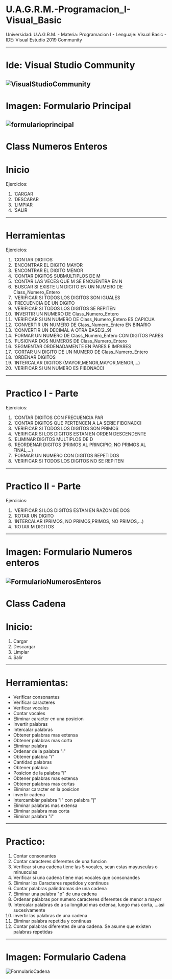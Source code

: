 # U.A.G.R.M.-Programacion_I-Visual_Basic
Universidad: U.A.G.R.M. - Materia: Programacion I - Lenguaje: Visual Basic - IDE: Visual Estudio 2019 Community

***************************************************************************************************************
# Ide: Visual Studio Community 
![VisualStudioCommunity](Imagenes/vs2019.png)
----------------------------------------------------------------------------------------------------------------
# Imagen: Formulario Principal
![formularioprincipal](Imagenes/formularioprincipal.png)
---------------------------------------------------------------------------------------------------------------
# Class Numeros Enteros

# Inicio
Ejercicios:

1. 'CARGAR
2. 'DESCARAR
3. 'LIMPIAR
4. 'SALIR
----------------------------------------------------------------------------------------------------------------
# Herramientas

Ejercicios:

1. 'CONTAR DIGITOS
2. 'ENCONTRAR EL DIGITO MAYOR
3. 'ENCONTRAR EL DIGITO MENOR
4. 'CONTAR DIGITOS SUBMULTIPLOS DE M
5. 'CONTAR LAS VECES QUE M SE ENCUENTRA EN N 
6. 'BUSCAR SI EXISTE UN DIGITO EN UN NUMERO DE Class_Numero_Entero
7. 'VERIFICAR SI TODOS LOS DIGITOS SON IGUALES
8. 'FRECUENCIA DE UN DIGITO
9. 'VERIFICAR SI TODOS LOS DIGITOS SE REPITEN
10. 'INVERTIR UN NUMERO DE Class_Numero_Entero
11. 'VERIFICAR SI UN NUMERO DE Class_Numero_Entero ES CAPICUA
12. 'CONVERTIR UN NUMERO DE Class_Numero_Entero EN BINARIO
13. 'CONVERTIR UN DECIMAL A OTRA BASE(2..9)
14. 'FORMAR UN NUMERO DE Class_Numero_Entero CON DIGITOS PARES
15. 'FUSIONAR DOS NUMEROS DE Class_Numero_Entero
16. 'SEGMENTAR ORDENADAMENTE EN PARES E IMPARES
17. 'CORTAR UN DIGITO DE UN NUMERO DE Class_Numero_Entero
18. 'ORDENAR DIGITOS
19. 'INTERCALAR DIGITOS (MAYOR,MENOR,MAYOR,MENOR,...)
20. 'VERIFICAR SI UN NUMERO ES FIBONACCI
----------------------------------------------------------------------------------------------------------------
# Practico I - Parte

Ejercicios:

1. 'CONTAR DIGITOS CON FRECUENCIA PAR
2. 'CONTAR DIGITOS QUE PERTENCEN A LA SERIE FIBONACCI
3. 'VERIFICAR SI TODOS LOS DIGITOS SON PRIMOS
4. 'VERIFICAR SI LOS DIGITOS ESTAN EN ORDEN DESCENDENTE
5. 'ELIMINAR DIGITOS MULTIPLOS DE D
6. 'REORDENAR DIGITOS (PRIMOS AL PRINCIPIO, NO PRIMOS AL FINAL,...)
7. 'FORMAR UN NUMERO CON DIGITOS REPETIDOS
8. 'VERIFICAR SI TODOS LOS DIGITOS NO SE REPITEN
----------------------------------------------------------------------------------------------------------------
# Practico II - Parte

Ejercicios:

1. 'VERIFICAR SI LOS DIGITOS ESTAN EN RAZON DE DOS
2. 'ROTAR UN DIGITO
3. 'INTERCALAR (PRIMOS, NO PRIMOS,PRIMOS, NO PRIMOS,...)
4. 'ROTAR M DIGITOS
----------------------------------------------------------------------------------------------------------------
# Imagen: Formulario Numeros enteros
![FormularioNumerosEnteros](Imagenes/formularionumerosenteros.png)
---------------------------------------------------------------------------------------------------------------
# Class Cadena

# Inicio:
1. Cargar
2. Descargar
3. Limpiar
4. Salir
---------------------------------------------------------------------------------------------------------------
# Herramientas:
* Verificar consonantes
* Verificar caracteres
* Verificar vocales
* Contar vocales
* Eliminar caracter en una posicion
* Invertir palabras
* Intercalar palabras
* Obtener palabras mas extensa
* Obtener palabras mas corta
* Eliminar palabra
* Ordenar de la palabra "i"
* Obtener palabra "i"
* Cantidad palabras
* Obtener palabra
* Posicion de la palabra "i"
* Obtener palabras mas extensa
* Obtener palabras mas cortas
* Eliminar caracter en la posicion
* invertir cadena
* Intercambiar palabra "i" con palabra "j"
* Eliminar palabras mas extensa
* Eliminar palabra mas corta
* Eliminar palabra "i"
---------------------------------------------------------------------------------------------------------------
# Practico:
1. Contar consonantes
2. Contar caracteres diferentes de una funcion
3. Verificar si una cadena tiene las 5 vocales, sean estas mayusculas o minusculas
4. Verificar si una cadena tiene mas vocales que consonandes
5. Eliminar los Caracteres repetidos y continuos
6. Contar palabras palindromas de una cadena
7. Eliminar una palabra "p" de una cadena
8. Ordenar palabras por numero caracteres diferentes de menor a mayor
9. Intercalar palabras de a su longitud mas extensa, luego mas corta, ...asi sucesivamente
10. invertir las palabras de una cadena
11. Eliminar palabra repetida y continuas
12. Contar palabras diferentes de una cadena. Se asume que existen palabras repetidas
---------------------------------------------------------------------------------------------------------------
# Imagen: Formulario Cadena
![FormularioCadena](Imagenes/formulariocadena.png)